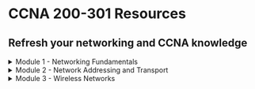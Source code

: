 # CCNA 200-301 Resources

## Refresh your networking and CCNA knowledge

<details><summary>Module 1 - Networking Fundamentals</summary>
<p>	

# Table of Contents <a name="INDEX"></a>

1. [The OSI Model](#OSI)
2. [Network Devices](#NET)
3. [Cisco Three-Tier Network Design Model](#THREE)
4. [Cisco Two-Tier Network Design Model](#TWO)
5. [Spine-Leaf Topology](#SPINE)
6. [WAN Topologies](#WAN)
7. [SOHO Topologies](#SOHO)
8. [On-Premises and Cloud Deployments](#ONPREM)
9. [Interfaces and Cabling](#INTS)
10. [Troubleshooting Interfaces and Cabling](#TROUBLE)
11. [Review Question and Answers](#REV1)

![](/images/network1.jpg)

## The OSI Model <a name="OSI"></a> ([Back to Index](#INDEX))

## Quick Summary

<ins>Layer 7 - The Application Layer</ins>

* Delivers appropriately formatted payloads to the correct instance of an application
* Includes protocols such as HTTP, SMTP and DNS
* Information is called __data__

<ins>Layer 6 - Presentation Layer</ins>

* Converts data into different formats
* Compression and encryption handled here
* Includes formats such as MP3, JPEG and GIF
* Information is called __data__

<ins>Layer 5 - Session Layer</ins>

* Establishes and maintains communications
* Includes protocols such as PAP and RPC
* Uses requests and responses
* Information is called __data__

<ins>Layer 4 - Transport Layer</ins>

* Applies flow control and error detection and sequencing
* Includes protocols such as TCP and UDP
* Information is called __segments__

<ins>Layer 3 - Network Layer</ins>

* Responsible for logical addressing and routing
* Includes devices such as routers and Layer 3 switches
* Includes protocols such as IPv4, IPv6, IPX, OSPF and EIGRP
* Information is called __packets__

<ins>Layer 2 - Data Link Layer</ins>

* Defines how devices communicate over a network
* Responsible for managing physical addressing and switching (MAC addresses)
* Includes devices such as switches and bridges
* Includes protocols such as Ethernet, Frame Relay, Token Ring, PPP and CDP
* Information is called __frames__

<ins>Layer 1 - Physical Layer</ins>

* Defines how bits are passed over a medium
* Can be passed electronically, mechanically, optically or by radio signals
* Media includes coaxial cable, twisted-pair copper cable and fiber-optic cable
* Includes the connectors used to connect the cables to the devices
* Devices include NICs, hubs and repeaters
* Forward bits to the next hop in the network
* Inlcudes protocols such as Ethernet, USB and ADSL
* Information is called __bits__

## Application Layer

The Application Layer determines whether adequate resources exist for communication. It manages communications between apps and then directs data to the correct program

This layer is also responsible for converting data into a format that is usable by apps and directing data to the proper app window. If multiple instances exist, the layer will ensure that data is delivered to the corect app instance

Protocols used by the Application Layer include:

Protocol | Description
------------ | -------------
HyperText Transfer Protocol (HTTP) | Transfer web pages over the internet
File Transfer Protocol (FTP) | Transfer files over a network
Trivial File Transfer Protocol (TFTP) | Transfer files over a network
Dynamic Host Configuration Protocol (DHCP) | Assign IP addressing information to clients
Domain Name System (DNS) | Translate host names to IPs
Simple Mail Transfer Protocol (SMTP) | Send email messages
Post Office Protocol (POP3) | Receive email messages
Telnet | Create terminal connection to remote devices
Secure Shell (SSH) | Create a secure remote terminal connection to networked device

## Presentation Layer

The Presentation Layer is responsible for converting and representing the payload in different formats - eg. data-based, character-based, image-based, audio-based, video-based and more

Compression and encryption are often handled by this layer

Some formats used by the Presentation Layer include:

* Graphics Interchange Format (GIF)
* Joint Photographic Experts Group (JPEG)
* Motion Picture Experts Group (MPEG)
* QuickTime

## Session Layer

The Session Layer is responsible for establishing, maintaining and terminating data communications between apps or devices

Sessions are made up of requests and responses. The Session Layer identifies the data as belonging to a particular session and ensures that the requests and responses are sent back and forth between the two parties

Protocols that operate at the Session Layer include:

Protocol | Description
------------ | -------------
Password Authentication Protocol (PAP) | Authentication protocol that uses a simple user and password pair
Remote Procedure Call (RPC) | Allows clients to initiate a process that is executed on a remote server

## Transport Layer

The Transport Layer is responsible for error-free delivery of information between devices. It is also repsonsible for flow control and sequencing. The information traversing the Transport Layer is called a __segment__

Protocols that operate at the Transport Layer include:

Protocol | Description
------------ | -------------
User Datagram Protocol (UDP) | Provides connectionless, unreliable data transfer between networked computers
Transmission Control Protocol (TCP) | Provides connection-oriented, reliable data transfer between networked computers

## Network Layer

The Network Layer is responsible for logical addressing and routing on a network. Logical addressing methods include those defined by IPv4 and IPv6. The information traversing the Network layer is called a __packet__

Examples of protocols that are used at this layer include:

Protocol | Description
------------ | -------------
IPv4 | Used to uniquely identify devices on a network
IPv6 | Used to uniquely identify devices on a network
Open Shortest Path First | Link State-Routing Protocol
Enhanced Interior Gateway Routing Protocol (EIGRP) | Cisco created hybrid routing protocol

## Data Link Layer

The Data Link layer defines how devices communicate over a network. It is responsible for managing physical addressing and switching on a network. Physical (MAC) addresses are handled here. Information traversing the Data Link layer is called a __frame__

Data Link layer devices include switches and bridges

Switching is handled at the Data Link layer because switches use physical addresses to forward packets to the correct port

Some portions of the 802.11 wireless standard function at the Data Link layer and some portions at the Physical Layer

Protocols that operate at the Data Link layer include:

* Ethernet
* Frame Relay
* Point-to-Point Protocol (PPP)
* Cisco Discovery Protocol (CDP)

## Physical Layer

The Physical Layer defines how bits are passed over a medium. They can be passed electronically, mechanically, optically or by radio signals

Media can include:

* Coaxial cable
* Twisted-pair copper cable
* Fiber-optic cable

Physical layer includes the connectors used to connect the cables to the devices that operate at this layer. This layer passes bits between the Data Link layer and physical devices on a network

Examples of devices that operate at this layer are:

* Network Interface Cards (NIC)
* Hubs
* Repeaters

The devices that operate at the Physical Layer receive and forward bits to other devices without making any path determination about the bits. The devices simply forward the bits to the next hop in the network

Protocols that operate at the Physical Layer include:

* Ethernet
* Universal Serial Bus (USB)
* Asynchronous Digital Subscriber Line (ADSL)

## Network Devices <a name="NET"></a> ([Back to Index](#INDEX))

## Hubs

Hubs are multiport physical repeaters that are used to connect end-user workstations. An incoming frame is rebroadcast out __all other ports__ except the port it came in on. They are inexpensive devices that do not create separate broadcast and collision domains

Hubs do not make any forwarding decisions based on MAC address or IP address

A collision domain is a network segment where collisions can occur when frames are sent among the devices on that network segment

If 4 computers are connected to a hub, all 4 share the same bandwidth. Each device can only use a portion of the total bandwidth. Collisions can occur when frames are sent simultaneously by multiple computers attached to the hub

Ethernet devices rely on __Carrier Sense Multiple Access with Collision Detection (CSMA/CD)__ to mitigate collisions

With CSMA/CD a transmitting device listens on the network segment before it attempts to send data. If no transmissions are there, it sends data and listens to determine whether a collision occured. If a collision is detected, each transmitting device waits a random period of time before attempting to retransmit

Collision detection can function only when the devices do not attempt to transmit and receive at the same time.

Hubs are restricted to half-duplex mode meaning they cannot transmit and receive at the same time

## Bridges

Bridges use the MAC address of data recipients to deliver frames. Bridges maintain a forwarding database in which the MAC addresses of the attached hosts are stored.

When a packet is received by a bridge, the sender's MAC address is recorded in the forwarding database. If the address is also stored in the forwarding database, the packet will be sent directly to the recipient. If the address is not in the database, the packet is broadcast out all ports excluding the port it arrived on

Each host receives the packet and uses the MAC address to determine if it is for them

When the intended recipient responds to the packet, the bridge sends the reply directly to the original sender.

Bridges can be used to increase the number of collision domains - each port on a bridge creates a separate collision domain. They do not create separate broadcast domains - all devices connected to a bridge will reside in the same broadcast domain

## Switches

Switches can be used to provide network connectivity to endpoint devices. They can operate at Layer 2 or Layer 3. Layer 2 switches function similiarly to bridges. Layer 3 switches add routing functionality

Switches use information in the __data packet__ headers to forward packets to the correct ports. This results in fewer collisions, improved traffic flow and faster performance

Switches break a large network into smaller networks. Switches perform __microsegmentation__ of collision domains - this creates a separate dedicated network segment for each port

Layer 2 switches use physical addresses known as MAC addresses. They are used to carry out their primary responsibility of switching frames. Switches store known MAC addresses in a special area of memory known as the __Content Addressable Memory (CAM)__ table. The CAM table associates MAC addresses with the physical interface through which those addresses can be reached

When a switch receives a frame, it adds the source MAC to the CAM table. The switch then checks the CAM table to see if the destination MAC address is listed. If it is, it directs the frame to the appropriate port. If not, it broadcasts the frame out all ports except the port it arrived on

If 4 computers are connected to a switch, each computer will reside in its own collision domain. All 4 computers can send data to the switch simultaneously

Because switches forward broadcasts, all devices connected to a Layer 2 switch will reside within a single broadcast domain. Layer 3 switches can use VLANs to separate the broadcast domains

## Routers

Routers are used to forward packets between computer networks. Routers create separate broadcast domains. Devices connected to a router reside in a separate broadcast domain. A broadcast that is sent on one network segment attached to the router will not be forwarded to any other network

Layer 3 switches share many features and capabilities with routers

Routers make path decisions based on logical addresses such as IP addresses. Routers store IP address information in a routing table. The routing table is stored in a special section of memory known as the __Ternary CAM (TCAM) table__. The TCAM table is used to provide wire speed access to data for queries. The TCAM table can provide a non-exact match for a particular query

Routers can implement multiple TCAM tables - commonly used to facilitate the implementation of access control list (ACL) rules, Quality of Service (QoS) rules, etc...

When a router receives a packet, it forwards the packet to the destination network based on information in a routing table. 

If a router receives a packet that is destined for a remote network that is not listed in the table and neither a static default router nor a gateway of last resort has been configured, the packet is dropped and an ICMP Unreachable Error is sent to the interface it was received on

## Servers

Many different types of network servers and various functions associated with them. Servers can either be a specific piece of hardware or a software program - typically set up to provide specific services to a group of other computers on a network

Servers provide a centralized way to control, manage and distribute a variety of technologies - simple data files, applications, security policies, network addresses

Some examples of services include:

Server | Description
------------ | -------------
File Servers | Can configure a file server to allow users to access shared files/folders, used as a central storage location
Domain Servers | Manages resources that are available on the domain, used to configure access and security policies for users
Print Servers | Provides access to a limited number of printers to many computer users rather than a local printer for each PC
DHCP Servers | Automatically provide IP addresses to client computers, clients can connect to the server and automatically get an IP
Web Servers | Allows customers to access your company website, typically contain content that is viewable in a browser
Proxy Servers | Intermediary between browser and internet. When computers connect to the internet, the computer first connects to the proxy server. The proxy performs one of the following actions - forwards traffic, blocks traffic, returns cached webpage

## Endpoints

Endpoints are also known as hosts. Individual computing devices that access the services available on the network - could be a PC, PDA, laptop, thin client or terminal

Endpoints act as the user interface at which the user can access the data or other devices available on a network

## Next-Generation Firewalls and IPS Devices

Firewalls are devices that filter packets inbound from untrusted networks. Typically a firewall filters packets without analysis

Cisco Adaptive Security Appliances (ASAs) are next-generation, multifunction appliances that can provide firewall, virtual private network (VPN), intrusion prevention, and content security services

An IPS is a device that detects and can automatically mitigate network intrusion attempts - can determine whether a given packet might be malicious and can take various actions

## WAPs

WAPs are devices that enable wireless clients to connect to a wireless LAN (WLAN) - using radio frequency (RF) communication

WAPs are available in single-band or dual-band form. WAPs that are designed for modern versions of the IEEE 802.11 standard are typically dual-band WAPs

One band operates at 2.4GHz frequency while the other operates at 5GHz frequency

## Controllers

Controllers manage other network devices - including Cisco DNA Controller and wireless LAN controllers (WLCs)

Cisco DNA is a software-centric network architecture that uses a combination of Application Programming Interfaces (APIs) and a graphical user interface (GUI) to simplify network operations

Cisco DNA Controller is the central component of a Cisco Software-Defined Access (SDA) network - Cisco SDA is a Cisco developed means of building local area networks (LANs) by using policies and automation

Whereas autonomous WLANs required that each AP handle both traffic and management functions, Cisco Unified Wireless Networks use WLCs to centralize security configurations among APs and to provide mobility services at both Layer 2 and Layer 3

WLCs provide user authentication, RF management, security and policy enforcement and QoS to lightweight APs (LAPs). A LAP requires a WLC to function

If WLC becomes unavailable, the LAP will reboot and drop all client association until the WLC becomes available or until another WLC is found on the network

A LAP communicates over Lightweight Access Point Protocol (LWAPP) to establish two tunnels to its associated WLC - one tunnel for data and one tunnel for control traffic. Traffic sent through data tunnel is not encrypted. Traffic sent through control tunnel is encrypted

## Cisco Three-Tier Network Design Model  <a name="THREE"></a> ([Back to Index](#INDEX))

## The Core Layer

The Core Layer provides the fastest switching path in the network. It is commonly referred to as the network backbone and is primarily associated with low latency and high reliability

## The Distribution Layer

The Distribution Layer provides router filtering and interVLAN routing. Management ACLs and IPS filtering is typically implemented at distribution layer. The Distribution layer also serves as an aggregration point for access layer network links

Because the Distribution layer is the intermediary between the Access layer and Core layer, it is an ideal place to enforce security policies and perform tasks that involved packet manipulation. Summarization and next-hope redundancy are performed at this layer

## The Access Layer

The Access layer provides Network Admission Control (NAC) - NAC is a Cisco feature that prevents hosts from accessing the network if they do not comply with organizational requirements

NAC Profiler automates NAC by automatically discovering and inventorying devices attached to the LAN

This layer serves as a media termination point for servers and endpoints. The Access layer is an ideal place to perform user authentication and port security

The Access layer typically consists of OSI Layer 2 switches only - when packets must be routed, it is first sent to a L3 device in the distribution layer. Some designs employ L3 switches in the access layer which moves the demarcation between L2 and L3 switching to the access layer

## Cisco Two-Tier Network Design Model <a name="TWO"></a> ([Back to Index](#INDEX))

This model is sometimes referred to as the Collapsed-Core Network Design Model. The functionality of the core layer is collapsed into the distribution layer. The functionality of the core layer is provided by the distribution layer and a distinct core layer does not exist

The Distribution layer infrastructure must be sufficient to meet the design requirements

## Spine-Leaf Topology <a name="SPINE"></a> ([Back to Index](#INDEX))

Spine-Leaf topologies are generally seen in data centers more than organizations. Spine-Leaf topologies are two-tier, partial-mesh network architectures

Every lower-tier leaf switch connects to every top-tier spine switch. Leafs and spines are not connected to one another

Spine switches connect to the network backbone. If link oversubscription occurs, a new spine switch can be added and connections to every leaf switch can be established. Leaf switches connect to nodes such as servers. When port capacity becomes a problem with addition of new servers, a new leaf can be added and connections to every spine switch can be established

Because spines have connections to every leaf, the scalability of the fabric is limited by the number of ports on the spine node and not by the number of ports on the leaf node

Redundant connections between a spine and leaf pair are unnecessary because the nature of the topology ensures that each leaf has multiple connections to the network fabric - each spine requires only a single connection to each leaf node

Spine and leaf nodes create a scalable network fabric that is optimized for east-west data transfer - typically traffic between an application server and its supporting data services (databases, file servers)

Spine-leaf enables nonlocal traffic to pass from any ingress leaf interface to any egress leaf interface through a single, dynamically selected spine node

Because every traffic flow must pass through no more than two network hops, throughput and latency become much more even and predictable

## WAN Topologies <a name="WAN"></a> ([Back to Index](#INDEX))

A WAN (Wide-Area Network) is a network that covers a large geographical area. A WAN is spread across multiple cities or countries for example the Internet

Geographically dispersed LANs are typically connected together by a WAN. WAN connectivity is generally supplied by a service provider. Customers can connect LANs by tunneling traffic securely over the WAN, often via a site-to-site VPN. ISPs routers and switches are invisible to the customer LAN

Older WAN technologies include T1 and T3 leased lines which provide point-to-point connectivity. Frame Relay and Asynchronous Transfer Mode (ATM) provide point-to-multipoint connectivity

Newer WAN technologies include Multiprotocol Label Switching (MPLS) and Metro Ethernet

## SOHO Topologies <a name="SOHO"></a> ([Back to Index](#INDEX))

SOHO stands for Small Office/Home Office which is a small LAN or WLAN with one or more computers.

LAN or WLAN is connected to a service provider network typically over satellite, Digital Subscriber Line (DSL), cable and fiber to the Internet. Satellite and DSL are older/slower technologies. Cable and fiber are faster technologies

## On-Premises and Cloud Deployment <a name="ONPREM"></a> ([Back to Index](#INDEX))

On-premise deployments involved purchasing, configuring and maintaining the deployment at the local level. The organization has full control over the network but it does increase the costs

Cloud deployments are owned/maintained by cloud hosting providers. The provider has control over both hardware and software. Some of the noted benefits are:

* It has a lower upfront cost
* No hiring or training is required

There are also downsides which include:

* Requires monthly usage fee
* Less likely to offer an organization more customization and control

Cloud deployments have decreased operational costs but can increase risks. When the internet service is interrupted, access to resources is also interrupted and confidential data might be stored on a third-party server

The National Institute of Standards and Technology (NIST) defines three service models:

1. Software as a Service (SaaS)
2. Platform as a Service (PaaS)
3. Infrastructure as a Service (IaaS)

### Software as a Service (SaaS)

SaaS enables a consumer to access applications that are running in cloud infrastructure - it does not enable the consumer to manage the cloud infrastructure or configure the provided apps

SaaS exposes the least amount of consumer's network to the cloud and the least likely to require changes to the consumer's network design. A company uses SaaS when it licenses a service provider's office suite and email service and delivers it to end users through a browser

SaaS providers use an Internet-enabled licensing function, a streaming service, or a web app to provide users with software that could otherwise be used locally

Web-based email clients are examples of Saas including:

* Microsoft Office 365
* Google Drive
* iCloud

### Platform as a Service (PaaS)

PaaS provides a consumer with a bit more freedom than SaaS - it enables the consumer to install and possibly configured provider-supported apps in the cloud infrastructure

Companies that use a provider's deployment tools or API to deploy specific cloud-based applications or services is using PaaS. An organization could use a third party's MySQL database and Apache services to build a cloud-based customer relationship management platform (CRM)

### Infrastructure as a Service (IaaS)

IaaS provides the greatest degree of freedom by enabling a consumer to provision processing, memory, storage, and network resources within the cloud infrastructure. It also enables a consumer to install OSs and applications but cloud infrastructure remains under the control of the service provider

Companies use IaaS when it hires a service provider to deliver cloud-based processing and storage that houses multiple physical or virtual hosts that can be configured in a variety of ways

Suppose a company wants to establish a web server farm by configuring multiple Linux Apache MySQL PHP (LAMP) servers. The company could save hardware costs by virtualizing the farm and using a provider's cloud service to deliver the physical infrastructure and bandwidth for the virtual farm

Control over the operating system, software and server configuration would remain the responsibility of the organization but control of the physical infrastructure and bandwidth would be the responsibility of the service provider

Another example of IaaS is using a third party's infrastructure to host corporate DNS and DHCP servers

## Interfaces and Cabling <a name="INTS"></a> ([Back to Index](#INDEX))

Cisco routers support a variety of physical interfaces. Cisco offers fixed-configuration routers and modular routers. Fixed-configuration routers have limited number of integrated interfaces and do not support additional interfaces - makes them suite for SOHO implementations. Modular routers generally come with a small number of integrated LAN interfaces but offer expansion slots

### Copper Cables

Copper wires are used to transmit data as electrical signals. Ethernet, Token Ring, Copper Distributed Data Interface (CDDI) networks all use copper cabling to transmit data

Most modern Ethernet networks use copper unshielded twisted-pair (UTP) cables. These cables are inexpensive, easy to install and support speeds of up to 1Gbps but should be no more than 100 meters in length. UTP cables are segregated into different category ratings

Minimum rating of Cat3 is required to achieve a data transmission of up to 10Mbps - also known as 10BaseT Ethernet

Minimum rating of Cat5 is required to achieve data of 100Mbps - known as Fast Ethernet or 10BaseTX Ethernet or 1Gbps which is known as Gigabit Ethernet or 1000BaseT Ethernet

Coaxial cables support longer segment runs than UTP cables but most modern networks no longer use coaxial cables

### Connecting UTP with RJ-45

UTP cables contain 4 pairs of colour-coded wires:

1. white/green and green
2. white/blue and blue
3. white/orange and orange
4. white/brown and brown

The 8 wires must be crimped into the 8 pins within an RJ-45 connector. The pins in the RJ-45 connector are arranged in order from left to right

In a typical Ethernet or Fast Ethernet cabling scheme, the wires that are connected to Pins 1 & 2 transmit data and the wires connected to Pins 3 & 6 receive data

Gigabit Ethernet transmits and receives data on all 4 pairs of wires

There are 2 different Telecommunications Industry Association (TIA) wire termination standards for an RJ-45 connector - T568A & T568B

The T568A standard is compatible with Integrated Services Digital Network (ISDN) cabling standards

The T568B standard is compatible with a standard established by AT&T

Wires used for transmit and receive in one standard are inverse in the other

The T568A Standard:

* uses the white/green and green wires for Pins 1 & 2
* uses the white/orange and orange wires for Pins 3 & 6

The T568B Standard:

* uses white/orange and orange wires for Pins 1 & 2
* uses white/green and green wires for Pins 3 & 6

The white/blue and blue and white/brown and brown wires are typically connected to the same pin regardless of standard

### Understanding Straight-Through and Crossover Cables

There are times when you should use T568A on one side and T568B on the other side. A crossover cable uses a different standard at each end - used to connect two workstations, two switches, two routers over the same cable or any of the same two devices

Dissimiliar Ethernet devices such as router and switch, switch and workstation must be connected with a straight-through Ethernet cable - uses the same pinout standard at each end

If two dissimiliar devices are connected with a straight-through, the transmit pair on one end is connected to the receive pair on the other. If two similiar devices are connected with a straight-through, the transmit pins on one end are connected to the transmit pins on the other which means no communication

Because Gigabit Ethernet uses all 8 wires of a UTP cable, the crossover pinout for a cable that is to be used over a Gigabit connection is slightly more complex than an inverse T568-standard

In addition to inverting the transmit/receive wires, the white/blue and blue wires on one end should be inverse to the white/brown and brown wires on the other end

### Serial Cables

Serial cables are also copper cables but are not commonly used anymore. Most service provider equipment has transitioned to Ethernet and fibre-optic cables

Cisco devices support five types of serial cables. Most commonly used serial cable is a 25-pin EIA/TIA-232 cable with a DB-25 conenctor at the end.

One end of a serial cable is the Data Communications Equipment (DCE) end and the other is the Data Terminal Equipment (DTE) end. The DCE end provides clocking to the DTE end - if clock rate is not configured on the DTE end, physical connectivity cannot be established

### Fibre-Optic Cables

Fibre-optic cables transmit data as pulses of light. These cables are not susceptible to radio frequency interference (RFI) or electromagnetic interference (EMI)

Implementing fibre-optic cables can be useful in buildings that contain sources of electrical or magnetic interferences. Fibre-optic cables are also useful for connecting buildings that are electrically compatible

Fibre-optic supports greater bandwidth and longer segment distances - commonly used for network backbones and high-speed data transfer. They can be used to create Fibre Distributed Data Interface (FDDI) LANs - 100Mbps dual-ring LANs

Cisco devices do not require fibre-optic cable connections to communicate with each other

Fibre-optic cost a lot more than copper UTP, shielded twisted-pair (STP) or coaxial cables

### Fibre-Optic Cable Types

There are two main types of Fibre-Optic cables:

1. Multimode Fibre (MMF)
2. Single-Mode Fibre (SMF)

<ins>__MultiMode Fibre__</ins>

MMF can use a 62.5 micron core and wavelength of 850 nanometers. They are typically used for distances less than 2km

When light is transmitted through a fibre-optic cable, light is only propogated by the fibre core at certain angles or modes. The light transmitted into the core of an MMF cable is typically in the 850-nm or 1300-nm frequency range

Because MMF has a relatively large core that permits many different angles of light, the signal becomes dispersed over great distances - this dispersion effectively limits the usable distance of MMF to 2km

MMF is typically used in campus designs that require at least 1Gbps of bandwidth and network runs that are less than 2km

<ins>__Single-Mode Fibre__</ins>

SMF typically uses a 9-micron core. Light transmitted into the core is typically in the 1310nm or 1350nm frequency range

Because SMF has a small core that permits very few angles of light, the signal does not become very dispersed over great distances - enables network runs of 80km or more

Typically used in campus designs that require at least 10Gbps of bandwidth and network runs that are greater than 2km

### Fibre-Optic Cable Connections

Older cables use ST and SC connectors. Older ST connector is round, spring-loaded connector. SC connector is square-shaped that snaps into its receptacle. SC is available in both single and duplex variables

Newer fibre-optic cables can also use LC or MT-RJ connectors

LC connectors are small form factor connectors that are available in both single and duplex varieties. They snap into their receptacle and are half the size of SC connectors

MT-RJ connectors look like miniature RJ-45 Ethernet copper connectors. They provide duplex interface in a single connector

### PoE

PoE provides in-line power for connected IP phones and WAPs over the same cable that varries voice and data traffic. PoE eases VoIP and WLAN implementations because you are not limited to installing devices next to existing power sources - as long as there is a network jack, the device can draw power from the network cable

A Cisco Catalyst switch can provide power to both Cisco and non-Cisco devices that support either IEEE 802.3af standard, the IEEE 802.3at standard or the Cisco prestandard method

For a Catalyst switch to succesfully provide power, both the switch and device must support the same PoE method. After a common PoE method is determined, CDP messages are sent between Catalyst switches and Cisco devices can further refine the amount of allocated power

802.3af standard divides power requirements into the following classes:

* Class 0: 0.44 - 12.94W
* Class 1: 0.44 - 3.83W
* Class 2: 3.84 - 6.49W
* Class 3: 6.49 - 12.95W

Class 0 is the default PoE level - devices classified as such will draw as much power as they need

The 802.3at PoE Plus standard adds a fourth class, Class 4, which is used for high-power PoE devices - class 4 provides 12.95W to 25.50W of power

Cisco Catalyst switches monitor and police PoE ports. If a device attempts to draw more power than a port is configured to provide, a syslog message is issued and port shutdown and enters the error-disabled state

## Troubleshooting Interfaces and Cabling <a name="TROUBLE"></a> ([Back to Index](#INDEX))

### Excessive Noise

Excessive Noise is a problem that can cause tranmissions errors. Noise errors are caused by a physical media problem. A damaged cable or wrong cable type could cause excessive noise errors to occur

Excessive noise errors are detectable by viewing output from the __show interfaces__ command - a high number of Cyclic Redundancy Check (CRC) errors along with a low number of collisions can indicate noise issues

NOTE: INSERT IMAGES

### Collisions

Too many collisions can cause network congestion due to packets being retransmitted as a result of the collisions

Malfunctioning NICs in hosts can cause jabber on the network which causes collisions. Too many devices on one network can also cause collisions and duplex mismatch errors between devices can cause collisions

Resolving collision errors may involve:

* Replacing NICs in client computers
* Creating additional network segments
* Reconfigurating duplex settings

Number of collisions that occur on an interface can be viewed using the __show interfaces__ command - high number of collisions could indicate transmission problems on the network

NOTE: INSERT IMAGES

### Late Collisions

A late collision is a collision that occurs after the 512th bit (64th byte) of a frame that has been transmitted. The amount of time it takes to sends the first 512 bits of a frame is dependent on the network technology:

* 51.2 microseconds to send 512 bits over a 10-Mbps Ethernet segment
* 5.12 microseconds to send 512 bits over a 100-Mbps Ethernet segment

Late collisions can occur as a result of:

* Duplex mismatch errors
* Network segment that extends farther than the cable length supports

Number of late collisions that occur on an interface can be viewed via __show interfaces__ command - show under the late collisions counter

NOTE: INSERT IMAGES

### Duplex Mismatch

Duplex mismatch errors can cause a number of problems:

* Intermittent connectivity
* Performance problems
* High number of collisions
* Late collisions

Duplex mismatch occurs when the ends of a network link are configured with different duplex settings - both ends need to be configured with the same duplex setting

One symptom of mismatch is the half-duplex side will report late collisions. The full duplex side will report runts, frame check sequences (FCS) and alignment errors

Duplex mismatches can sometimes be difficult to diagnose. If you suspect that a duplex mismatch error is causing network problems, use the __status__ parameter of the __show interfaces__ command - this verifies the duplex settings for all interfaces on a device

NOTE: INSERT IMAGES

The __a-__ indicates autonegotiation. Autonegotiation is a method of electrical signaling between interfaces to enable the automatic configuration of speed and duplex settings on an interface

If one side of the link is statically configured, the autonegotiation-enabled side will attempt to operate at the fastest speed supported - the speed field for autonegotiated port will display auto

Setting autonegotiation on only one side of a link can cause configuration problems on the link - it is not possible to statically configured the duplex settings of a port unless the port speed is statically configured first

### Speed Mismatch

Speed mismatch errors can prevent an interface from sending and receiving traffic. A speed mismatch occurs when one end of a network link is configured to use a different speed than the other end - the link between the two would not be able to be established and remain in a down state

You can explicitly configure the speed setting on an interface or autonegotiate it - you are allowed to have one end autonegotiate and one statically configured

In the case where one is static and one is autonegotiated, the autonegotiating port can identify the other port link's speed by the eletrical signal sent by the port

Prevent a speed mismatch from occuring by ensuring that at least one end of a link is configured to autonegotiate the speed settings

NOTE: INSERT IMAGES

### Understanding the OSI Model to Troubleshoot Networks

There are 3 main techniques for troubleshooting using the OSI Model:

1. Bottom Up 
2. Top Down
3. Divide and Conquer

### Bottom Up Troubleshooting Technique

The Bottom Up Technique starts at the Physical layer of the OSI model and works through each layer upward. Typically start troubleshooting by checking the cable is plugged in correctly then check and verify the network card, then IP address, etc...

### Top Dowm Troubleshooting Technique

The Top Down Technique starts at the Application layer of the OSI model and works through each layer downward. Typically start troubleshooting by examining or restarting the network apps

### Divide and Conquer Technique

The Divide and Conquer Technique starts at the Network layer and works either up or down the model depending on the outcome of different tests

NOTE: INSERT IMAGES

### Troubleshooting Physical Layer Connectivity

To troubleshoot the Physical layer, begin by verifying that physical connectivity exists between the router and ISP. There are several ways to verify physical connectivity:

* First, simply examine the cable
* Second, connect to the router and issue the __show interfaces__ command

When issued without parameters, the __show interfaces__ command displays information about each of the interfaces. An interface status of up indicates that the physical interface is working properly. An interface status of down indicates the presence of a Layer 1 issue

Examples of Layer 1 issues include:

* A faulty interface
* A broken cable
* An incorrect cable

You should use a crossover cable to connect the Ethernet interfaces of two similiar devices
You should use a straight through cable to connect two dissimiliar devices

If the interface is in the administrative down state, issue the __no shut__ command

The __show interfaces__ command provides stats that can help diagnose other Layer 1 problems. Many CRC errors on an interface could be indicative of a bad cable. A high number of input/output queue drops could indicate that the router hardware is unable to efficiently process the volume of traffic being sent to the router

Some Cisco configuration mistakes can create Physical layer problems. The DCE end of a serial connection provides clocking information to the DTE end. If the correct clock rate is not set on the DTE interface, physical connectivity cannot be established. You can use the __show controllers serial__ command to determine which end

Ethernet interfaces require that the duplex configuration matches on each end of the link - either full-duplex or half-duplex. Full Duplex means data is being sent from one pair of wires and received by using a different pair of wires which prevents collisions from occuring and enables both ends of a link to transmit and receive information simultaneously

Most modern devices automatically negotiate the duplex settings for Ethernet, FastEthernet and GigabitEthernet interfaces. Duplex mismatches can still occur if the duplex command is manually configured with different nodes on each end. If a high number of collisions are displayed in the output of the __show interfaces__ command, a duplex mismatch could be it

The speed of an interface is also automatically negotiated on modern devices - a Full Duplex Gig interface that is connected to a Full Duplex Fast interface will negotiate a speed of 100Mbps. If the speed command is issued on each side of the link and the speeds do not match, no link is established

A Fast interface that is manually configured to a speed of 100Mbps will not link with a Gig interface that is manually configured to a speed of 1000Mbps

Cisco recommends manually configuring speed and duplex settings on links to devices that are not likely to change or be moved. For most devices automatic negotiation of speed and duplex should be allowed to occur

### Troubleshooting Data Link Layer Connectivity

The __show interfaces__ command is also good for verifying the Data Link Layer components. A Layer 2 protocol is required to transmit information from one interface to another. Protocols that operate at the Data Link layer include:

* Ethernet
* PPP
* High-Level Data Link Control
* Frame Relay


The Line Protocol which is the Data Link layer protocol is in the up state. The Layer 2 protocol must match on each end of a link for connectivity to be established

An interface status of up combined with a line protocol status of down indicates the presence of a Layer 2 problem

Some examples of Data Link layer problems include:

* Mismatched encapsulation between linked serial interfaces
* Clocking errors
* Lack of keepalive messages

Verify the Layer 2 encapsulation method by examining the __show interfaces__ command. By default, a Cisco serial interface is configured to use HDLC encapsulation

The __show interfaces__ command is useful for verifying maximum transmission unit (MTU) configured on an interface. The MTU is the largest frame a device can transmit - sometimes also used to describe the largest packet that a router can forward

The default MTU for an Ethernet frame is 1500 bytes. Because an IP packet has a 20 byte header, the largest IP payload that can be carried in an Ethernet frame is 1480 bytes

If a frame exceeds the MTU of a link, the frame will be fragmented if possible or discarded if the DO-NOT-FRAGMENT bit is set

### Troubleshooting Network Layer Connectivity

Troubleshooting Layer 3 is the most involved task in troubleshooting router connectivity. Network Layer troubleshooting requires the verification of correct IPv4 and IPv6 network addressing - must understand IPv4 and VLSM and IPv6 addressing

Network Layer troubleshooting might involve the examination of routing tables and routing protocol configurations or default gateway configurations

## Review Questions <a name="REV1"></a> ([Back to Index](#INDEX))

<ins>Review Question 1</ins>

How do spines and leafs connect in a spine-leaf topology?

1. Each leaf must connect to every spine
2. Each leaf must connect to at least two spines
3. Each spine must connect to every other spine
4. Each leaf must connect to every other leaf

<details><summary>Review Question 1 Answer</summary>
<p>
	
The answer is __1__

Explanation:

In a spine-leaf topology, each leaf must connect to every spine. In addition, each spine must connect toe very leaf. A spine-leaf topology is a two-tier network architecture in which every lower-tier leaf switch connects to every top-tier spine switch. However, leafs and spines are not connected to each other

</p>
</details>

<ins>Review Question 2</ins>

Which of the following cloud computing service models provides the least management control to the consumer?

1. IaaS
2. PaaS
3. SaaS

<details><summary>Review Question 2 Answer</summary>
<p>
	
The answer is __3__

Explanation:

SaaS is the cloud computing service model that provides the least management control to the consumer. It enables a consumer to access applications that are running in the cloud infrastructure but does not enable the consumer to manage the cloud infrastructure or configure the provided applications
	
</p>
</details>

<ins>Review Question 3</ins>

An interface has a status of up combined with a line protocol status of down. At which of the following layers does the problem most likely exist?

1. at the Physical Layer
2. at the Data Link Layer
3. at the Network Layer
4. at the Transport Layer


<details><summary>Review Question 1 Answer</summary>
<p>
	
The answer is __2__

Explanation:

An interface status of up combined with a line protocol of down most likely indicates the presence of a L2 problem. Examples of L2 problems include mismatched, encapsulation between serial links, clocking errors, lack of keepalive messages. 
	
</p>
</details>

</p>
</details>

<details><summary>Module 2 - Network Addressing and Transport</summary>
<p>	

## NOTE: This module skips over some subnetting information as it is assumed you know it by now. If you need a refresher, please click [here](https://www.google.com)

# Table of Contents <a name="INDEX2"></a>

1. [Summary](#SUMMARY)
2. [Layer 2 Addressing](#L2ADD)
3. [Layer 3 Addressing](#L3ADD)
4. [Differences Between IPv4 and IPv6](#DIFF46)
5. [Differences Between IPv4 and IPv6 Headers](#DIFFHEADERS)
6. [IPv6 Address Composition](#IPV6COMP)
7. [IPv6 Prefixes](#IPV6PREFIX)
8. [IPv6 Address Types](#IPV6TYPES)
9. [Global Unicast Addresses and Route Aggregration](#GLOBUNI)
10. [EUI-64 Interface IDs](#EUI64ID)
11. [Stateful and Stateless Address Configuration](#STATEADD)
12. [Using IPv6 in an IPv4 World](#IPV4WORLD)
13. [Verifying Layer 3 Addressing](#VERL3)
14. [Layer 4 Addressing](#L4ADDRESSING)
15. [Review Questions](#REV2)

![](/images/network2.jpg)

## Summary <a name="SUMMARY"></a> ([Back to Index](#INDEX2))

Addresses are used to send messages between communicating devices at Layer 2, Layer 3 and Layer 4 of the OSI model. Communication on Ethernet networks use 48-bit MAC addresses at Layer 2. MAC addresses are assigned by manufacturer and cannot typically be changed.

IPv4 and IPv6 are predominantly used on Ethernet networks at Layer 3. IPv4 addresses have 32 bits and IPv6 addresses have 128 bits

UDP and TCP port numbers are used to determine services at Layer 4. UDP is a connectionless protocol while TCP is a connection-oriented protocol

## Layer 2 Addressing <a name="L2ADD"></a> ([Back to Index](#INDEX2))

Layer 2 addresses are created and assigned to devices when the device is manufactured. They have a combination of a manufacturing code assigned by the IEEE and a unique code to each unit.

The addresses are encoded in the hardware of each device commonly referred to as Burned In Addresses (BIA) and cannot be changed. Many devices allow the user to configure an alternate address in addition to the BIA. The Layer 2 address is part of each physical device

### Ethernet Overview

When two devices send data simultaneously, a collision occur - both devices wait a random amount of time before attempting to resend,  When many devices are connected to one or more hubs to form a large collision domain, collisions are more likely to occur. Switches divide collision domains so collisions are less likely to occur

Full-duplex Ethernet networks do not use any method to control media access - devices configured for full-duplex operation can simultaneously send and receive data. Because Full-duplex devices can send data as soon as they are ready, CSMA/CD is not required

Switches are capable of full or half duplex operations while hubs can only operate in half duplex mode

### Ethernet Frames

An Ethernet Frame typically consists of seven fields in the following order:

1. A 7-byte preamble field
2. A 1-byte start-of-frame (SOF) field
3. A 6-byte destination address field
4. A 6-byte source address field
5. A 2-byte type field
6. A data field in the range from 46 through 1500 bytes
7. A 4-byte Frame Check Sequence (FCS) field

The first 5 fields are known as the __Ethernet Header__

* The __Preamble__ field is used to notify receiving hosts that a frame is being sent
* The __SOF__ field is used for synchronization with other hosts on the LAN
* The __Destination Address__ field contains the MAC address of the host which the data is intended for
* The __Source Address__ field contains the MAC address of the host sending the data

The major difference between an Ethernet header and an 802.3 header is the 2-byte field that ends each header. An Ethernet header contains a 2-byte length field that stores the number of bytes that are contained in the frame's data field. An 802.3 header uses a type field to indicate the protocol that is intended to receive the frame's data after processing

In both Ethernet and 802.3 frame formats, a __payload__ field of a size in the range from 46 to 1500 bytes follow the header. An 802.3 frame stores both an 802.2 header and its payload in that field. An Ethernet frame contains only the payload in the equivalent field

Both 802.3 and Ethernet frames end with an FCS field. The FCS field is a 4-byte cyclic redundancy check (CRC) that is intended to enable a frame's receiver to determine whether the frame has been corrupted in transit - the FCS is calculated based on the value of every other field in the frame

### MAC Addresses

MAC addresses are written in hexadecimal format. A MAC address is composed of six 8-bit octets or bytes for a total of 48 bits of data in the entire address.

The most significant bytes are at the beginning and are transmitted first. Bytes decrease in significance as you move through the address to the least significant octet at the end.

The first three octets represent the Organizationally Unique Identifier (OUI) which is assigned by the IEEE to identify the manufacturer. The last three octets represent the unique NIC-specific identifier assigned to the device

The significance of each octet follows the same rule of the overall address - most significant bit on the left, least significant bit on the right. When transmitted, a bit differs from a byte in that the least significant bit of a byte is transmitted first

The two least significant bits of the most significant byte of a MAC address are used as indicator flags. The least significant bit of the most significant byte is where a MAC address is designated as __unicast__ or __multicast__ - 0 means unicast and 1 means multicast

The second least significant bit is used to designate whether the MAC address is globally administered by IEEE and carries an OUI or is locally administered - O means OUI and 1 means Locally Administered

## Layer 3 Addressing <a name="L3ADD"></a> ([Back to Index](#INDEX2))

Layer 3 addresses are assigned to devices that use IP to exchange data on a network. IP is a route protocol

Routed protocols define the way information is packaged and sent from one network to another. They do not determine the path from source to destination - that is handled by routing protocols. Routed protocols simply address the packet of information and allow the routing protocols to determine the path

The purpose of Layer 3 addresses is to pinpoint the location of a device in the network. Layer 3 addresses assigned by network administrators to a particular device. Addresses can be reused when a device is upgraded or removed

There are two categories of IP addresses:

* Public
* Private

Public IPs are globally unique addresses that are assigned by IANA to large companies and ISPs. Private IPs are locally unique addresses that are not routable over public networks but are used in internal networks

### IPv4 Overview

IPv4 supports:

* Unicast
* Multicast
* Broadcast

A basic IPv4 header without options is 20 octets - 20 bytes or 160 bits. The header contains the following:

* Version - 4 bit field specifying IP version (v6 or v4)
* IP Header Length (IHL) - 4 bit field specifying number of 32-bit sections (words) in the header
* Type of Service - 9 bit field indicating the importance of a packet by specifying the quality of service desired
* Total Length - 16 bit field indicating number of bytes/octets in entire IP packet
* Identification - 16 bit field identifying the current packet and used to reassemble packet fragments
* Flags - 3 bit field used to control fragmentation
* Fragment Offset - 13 bit field indicating the position of data in a fragmented paccket so reassembled correctly
* Time To Live (TTL) - 8 bit field acting as countdown timer and discarded when it reaches zero
* Protocol - 8 bit field specifying upper-layer protocol that should process the packet after IP processing
* Header Checksum - 16 bit field used to verify the integrity of the IP header
* Source Address - 32 bit field specifying source IP
* Destination Address - 32 bit field specifying destination IP
* Options - variable length field that specifies other assorted IP options such as security and source routing parameters

Data is part of the IP packet but not part of the header

Because an IP is a 32 bit number, the range of possible values is limited to 2^32 unique addresses - some IP ranges are set aside for specific purposes

<ins>Loopback Addresses</ins>

All addresses in the 127.0.0.0/8 network are reserved for testing purposes

<ins>Private IP Addresses</ins>

10.0.0.0/8, 172.16.0.0/12 and 192.168.0.0/16 are not routable across the Internet but NAT can be used to translate private IPs to public IPs

<ins>Automatic Private IP Addresses (APIPA)</ins>

169.254.0.0/16 addresses are __link-local__ private addresses randomly generated when client cannot obtain IP via DHCP

<ins>Multicast Addresses</ins>

224.0.0.0/4 addresses are used to send a single stream of data to multiple devices
224.0.0.1 multicast address is the all hosts address (sends multicast to all hosts on a subnet)

<ins>Global Broadcast Address</ins>

255.255.255.255 is used to send data to every computer on a network or subnet

### Classful Networks

Classes A, B and C are available for commercial use
Class D addresses are used for multicast traffic
Class E addresses are reserved for experimental purposes only

IP addresses consist of two parts:

* Network portion
* Host portion

1. Class A - start with 0, first octet ranges from 1 through 127
2. Class B - start with 10, first octet ranges from 128 through 191
3. Class C - start with 110, first octet ranges from 192 through 223
4. Class D - start with 1110, first octet ranges from 224 through 239
5. Class E - start with 1111, first octet ranges from 240 through 255

The following are valid IP addresses in each of the classes available for commercial use as defined by RFC 1918:

* Class A 10.0.0.0 through 10.255.255.255
* Class B 172.16.0.0 through 172.31.255.255
* Class C 192.168.0.0 through 192.168.255.255

### Subnetting

Subnetting is a technique used to divide a network into smaller subnets. All devices on a network that belong to a given subnet have a common number in the network portion and a unique host.

The following list displays the most commonly used subnet mask conversions

* /8 = 255.0.0.0
* /16 = 255.255.0.0
* /17 = 255.255.128.0
* /18 = 255.255.192.0
* /19 = 255.255.224.0
* /20 = 255.255.240.0
* /21 = 255.255.248.0
* /22 = 255.255.252.0
* /23 = 255.255.254.0
* /24 = 255.255.255.0
* /25 = 255.255.255.128
* /26 = 255.255.255.192
* /27 = 255.255.255.224
* /28 = 255.255.255.240
* /29 = 255.255.255.248
* /30 = 255.255.255.252

Subnetting and route summarization can work together so that a network can efficiently use registered IP addresses and so that the routers are able to minimize routing table information and routing update traffic

Route summarization enables a router to advertise multiple contiguous subnets as a single larger subnet. Summarization combines several smaller subnets into one large subnet

Route summarization is most efficient when subnets can be summarized within a single subnet boundary and are contiguous - all of the subnets are consecutive

For example, if a router is connected to:

* 123.45.67.64/30
* 123.45.67.68/30
* 123.45.67.72/30
* 123.45.67.76/30

This can be summarized as a contiguous network and advertised as the 123.45.67.64/28 subnet

### Automatic IP Address Configuration

IPv4 addresses and subnet masks can be:

* Manually configured
* Automatically assigned by a DHCP server
* Automatically assigned to a host by itself

Very small networks can be easily managed by an administrator who manually allocates IP addresses to devices as needed but DHCP configuration makes more sense for networks in which manual assignment could produce significant admin overhead

## Differences Between IPv4 and IPv6 <a name="DIFF46"></a> ([Back to Index](#INDEX2))

IPv6 offers several improvements over IPv4:

* Simplified header
* Native IP Security protocol support 
* Improved route aggregration

IPv6 offers all of the following features:

* Uses a 128 bit address space (more unique addresses for future expansion)
* Automatically configures addresses usign ICMPv6 or DHCPv6
* Does not require NAT and PAT in order to converse addresses
* Native implements IPSec
* Relies on Transport layer protocols instead of header checksums for data integrity
* More efficient route aggregration by using multiple prefixes

## Differences Between IPv4 and IPv6 Headers <a name="DIFFHEADERS"></a> ([Back to Index](#INDEX))

An IPv4 header contains the following fields:

* Version - 4 bit field specifying IP version (v6 or v4)
* IP Header Length (IHL) - 4 bit field specifying number of 32-bit sections (words) in the header
* Type of Service - 9 bit field indicating the importance of a packet by specifying the quality of service desired
* Total Length - 16 bit field indicating number of bytes/octets in entire IP packet
* Identification - 16 bit field identifying the current packet and used to reassemble packet fragments
* Flags - 3 bit field used to control fragmentation
* Fragment Offset - 13 bit field indicating the position of data in a fragmented paccket so reassembled correctly
* Time To Live (TTL) - 8 bit field acting as countdown timer and discarded when it reaches zero
* Protocol - 8 bit field specifying upper-layer protocol that should process the packet after IP processing
* Header Checksum - 16 bit field used to verify the integrity of the IP header
* Source Address - 32 bit field specifying source IP
* Destination Address - 32 bit field specifying destination IP
* Options - variable length field that specifies other assorted IP options such as security and source routing parameters

An IPv6 header exists in two forms:

* Main Header (similiar to IPv4 header)
* Extensions Header

The IPv6 Main Header contains the following fields:

* Version - same name and function as IPv4 header field
* Traffic Class - functions the same as the IPv4 Type of Service field
* Flow Label - new IPv6 Main Header field used to label packets for special handling
* Payload Length - functions the same as the IPv4 Total Length field
* Next Header - functions the same as the IPv4 Protocol field
* Hop Limit - functions the same as the IPv4 TTL field
* Source Address - same as IPv4 header
* Destination Address - same as IPv4 header

## IPv6 Address Composition <a name="IPV6COMP"></a> ([Back to Index](#INDEX2))

IPv6 address consists of 32 hexadecimal characters representing a 128 bit binary value. IPv6 addresses can be separated into eight 4 character quartets separated by colons

Each hexadecimal character in a quartet represents a 4 bit binary value and each quartet in an IPv6 address could be expressed as 16 binary digits

### Abbreviating IPv6 Addresses

You can omit the leading zeroes in each quartet of an IPv6 address. For example:

	The address 0001:0003:0003:0040:0050:0066:0777:0ABC can become 1:2:3:40:50:66:777:ABC

However, you cannot remove trailing zeroees as that would change the value of the quartet

You can also abbreviate IPv6 addresses by representing either a single quartet or consecutive quartets of all zeroes as a double colon. For example:

	The address 1234:5678:0000:0000:0000:0000:0000:9ABC can become 1234:5678::9ABC

You can only use the double colon abbreviation once in an IPv6 address -if multiple sets of zeroes are present the longest set should be replaced

## IPv6 Prefixes <a name="IPV6PREFIX"></a> ([Back to Index](#INDEX2))

IPv6 addresses consist of two distinct segments:

* Prefix
* Interface ID

The Prefix is the __network portion__ of the address
The Interface ID is the  __host portion__ of the address

Because IPv6 is large, some IPv6 prefixes can contain multiple subprefixes which are similiar to IPv4 subnets - subprefixes can make route aggregration simpler

Route Aggregration is the process of grouping routes with common addresses together under a single prefix to minimize the size of a routing table and increase router efficiency

## IPv6 Address Types <a name="IPV6TYPES"></a> ([Back to Index](#INDEX2))

IPv4 uses three types of address:

* Unicast
* Multicast
* Broadcast

IPv6 also uses unicast and multicast and work similiar but IPv6 does not use broadcast addresses

IPv6 uses __Anycast__ addresses which are not available in IPv4. Functions that were performed by broadcast in IPv4 are performed by multicast and anycast in IPv6

Multicast addresses in IPv6 work similiarly to IPv4 - they are used to send packets to multiple devices that are configured with that multicast address

The following table shows common IPv4 multicast addresses and their respective IPv6 multicast addresses:

Multicast Address | IPv4 | IPv6
------------ | ------------- | -------------
All Hosts | 224.0.0.1 | FF02:0:0:0:0:0:0:1
All Routers | 224.0.0.2 | FF02:0:0:0:0:0:0:2
All OSPF Routers | 224.0.0.5 | FF02:0:0:0:0:0:0:5
All OSPF DRs | 224.0.0.6 | FF02:0:0:0:0:0:0:5
All RIP Routers (except RIPv1) | 224.0.0.9 | FF02:0:0:0:0:0:0:9
All EIGRP Routers | 224.0.0.10 | FF02:0:0:0:0:0:0:A

Anycast addresses are used to send packets to the closest device that is configured with the anycast address. The closest device is selected by the routing protocol used by the router and is ideal for load balancing

A single interface can be configured with multiple unicast, multicast and anycast addresses. Each type of address uses a distinct type of prefix:

Address Type | Address or Prefix
------------ | -------------
Global Unicast | 2000::/3 (starts with 2 or 3)
Unique Local Unicast | FC00::/7 (starts with FC or FD)
Link-Local Unicast | FE80::/10 (starts with FE8, FE9, FEA or FEB)
Multicast | FF00::/8 (starts with FF)
Reserved | Various prefixes
Unspecified Address | ::
Loopback Address | ::1

There are three types of IPv6 Unicast Addresses:

* Global Unicast
* Unique Local Unicast
* Link-Local Unicast

<ins>Global Unicast</ins>

IPv6 global unicast addresses are __globally routable__. They are assigned by ICANN to the RIRs which distributed the addresses to ISPs. The ISPs then distribute the address ranges to organizations. IPv6 global unicast addresses always begin with 2 or 3

<ins>Unique Local Unicast</ins>

IPv6 unique local addresses are assigned by a local administrator and must be __unique__ only within an organization. These addresses always begin with FC or FD and required a randomly generated prefix to ensure that they are unique. These addresses are not aggregrable and cannot be summarized

<ins>Link-Local Unicast</ins>

IPv6 link-local unicast addresses are used for communication over a single link. Routers do not forward traffic sent to a link-local address; they stay on the local link. These addresses are often used for neighbour discovery and typically begin with FE8 although could begin with FE9, FEA or FEB

On Cisco devices, link-local addresses can be manually assigned by using FE8, FE9, FEA or FEB. Link-local addresses that are automatically generated by using EUI-64 always begin with FE8

<ins>Multicast</ins>

IPv6 multicast addresses are similiar to IPv4 multicast addresses and always begin with __FF__

<ins>Anycast</ins>

IPv6 anycast addresses use the same address space as IPv6 global unicast addresses. An anycast address will look the same as a global unicast address

There are two special IPv6 address:

* Unspecified Address
* Loopback Address

<ins>Unspecified Address</ins>

The Unspecified Address is 0:0:0:0:0:0:0:0 and is typically written as __::__. This address is used by a device when requesting an IPv6 address from DHCPv6 server

<ins>Loopback Address</ins>

The Loopback Address is 0:0:0:0:0:0:0:1 and is typically written as __::1__. This address is similiar to IPv4 127.0.0.1 and used for testing purposes 

## Global Unicast Addresses and Route Aggregration <a name="GLOBUNI"></a> ([Back to Index](#INDEX2))

Global unicast addresses are used to send packets to and from a single interface across globally routable networks. There are five components of a global unicast address and each component represents a separate tier of ownership of the IPv6 address space

The five components are:

* The Registry Prefix - 32 bit prefix assigned to a specific RIR by the ICANN. RIRs manage the allocation of blocks of IPv6 addresses to ISPs in specific geographical regions. This prefix is located at the top of the hierarchy

* The ISP Prefix - 9 bit prefix that is assigned to an ISP by an RIR. ISPs manage the allocation of blocks of IPv6 addresses from their ISP prefix range to their customers. This prefix is second in the hierarchy

* The Site Prefix - 16 bit prefix assigned to an organization by an ISP. A site admin can subnet it. This prefix is third in the hierarchy

* The Subnet Prefix - 16 bit prefix that represents a specific subnet of IPv6 addresses within the organization address range. This prefix is fourth in the hierarchy

* The Interface ID - represents the destination host that uses the remaining 64 bits. This prefix is the final tier of the hierarchy

Route Aggregration reduces the number of routes that must be advertised to a network - combines smaller networks into a large subnet

Aggregrate routes get larger as you move up the global unicast address hierarchy. The hierarchy enables routers to maintain smaller routing tables - they only need to know the range allocated to the RIR, ISP or organization

* The __subnet prefix__ is an aggregrate route to the interface IDs within the subnet
* The __site prefix__ is an aggregrate route to the subnets that are within the site
* The __ISP prefix__ is an aggregrate route to the blocks of addresses that an ISP has distributed to orgs
* The __registry prefix__ is an aggregrate route to the networks that an RIR has distributed to ISPs

## EUI-64 Interface IDs <a name="EUI64ID"></a> ([Back to Index](#INDEX2))


## Stateful and Stateless Address Configuration <a name="STATEADD"></a> ([Back to Index](#INDEX2))


## Using IPv6 in an IPv4 World <a name="IPV4WORLD"></a> ([Back to Index](#INDEX2))


## Verifying Layer 3 Addressing <a name="VERL3"></a> ([Back to Index](#INDEX2))


## Layer 4 Addressing <a name="L4ADDRESSING"></a> ([Back to Index](#INDEX2))


## Review Questions <a name="REV2"></a> ([Back to Index](#INDEX2))

<ins>Review Question 1</ins>

Which of the following is the OUI in the MAC address 22:44:66:88:AA:CC?

1. 22:44:66
2. 44:66:88
3. 66:88:AA
4. 88:AA:CC

<details><summary>Review Question 1 Answer</summary>
<p>
	
The answer is __1__

Explanation:

The OUI in the MAC address 22:44:66:88:AA:CC is 22:44:66. MAC addresses are 48 bit addresses that are written in hexadecimal format. The first three octets represent the OUI

</p>
</details>

<ins>Review Question 2</ins>

Which of the following is an IPv4 address that can be routed over the Internet?

1. 10.16.1.1
2. 10.32.1.1
3. 172.16.1.1
4. 172.32.1.1
5. 192.168.16.1
6. 192.168.32.1

<details><summary>Review Question 2 Answer</summary>
<p>
	
The answer is __4__

Explanation:

The address 172.32.1.1 is an IPv4 address that can be routed over the Internet. The following ranges are used for private IPv4 addressing:

10.0.0.0 through 10.255.255.255
172.16.0.0 through 172.31.255.255
192.168.0.0 through 192.168.255.255
	
</p>
</details>

<ins>Review Question 3</ins>

Which of the following IPv6 prefixes is used for unique local unicast addresses?

1. 2000::/3
2. FC00::/7
3. FE80::/10
4. FF00::/8

<details><summary>Review Question 3 Answer</summary>
<p>
	
The answer is __2__

Explanation:

The FC00::/7 prefix includes IPv6 addresses that begin with FC or FD. Unique local unicast addresses are similiar to IPv4 private addresses. The IPv6 prefix 2000::/3 is used for global unicast addresses - beginning with 2 or 3. The IPv6 prefix FE80::/10 is used for link local unicast addresses - beginning with FE8, FE9, FEA or FEB. IPv6 prefix FF00::/8 is used for multicast addresses - beginning with FF

</p>
</details>

<ins>Review Question 4</ins>


Which of the following protocols use TCP (select 3 choices)?

1. DHCP
2. FTP
3. HTTP
4. SMTP
5. SNMP
6. TFTP

<details><summary>Review Question 4 Answers</summary>
<p>
	
The answer is __2,3 and 4__

Explanation:

FTP, HTTP and SMTP use TCP. TCP is a Transport Layer protocol that is used for reliable, connection-oriented transfer of data

</p>
</details>

</p>
</details>





















<details><summary>Module 3 - Wireless Networks</summary>
<p>

# Table of Contents <a name="INDEX"></a>

1. [Summary](#SUMWIFI)
2. [Radio Frequency](#RADIOF)
3. [WLAN Topologies](#WLAN)
4. [Wireless Bands and Channels](#BANCHAN)
5. [Wireless Standards](#WSTANS)
6. [Associating with an AP](#ASSAP)
7. [802.11 MAC Frames](#MACFRA)
8. [Review Questions](#REV3)

![](/images/network4.jpg)